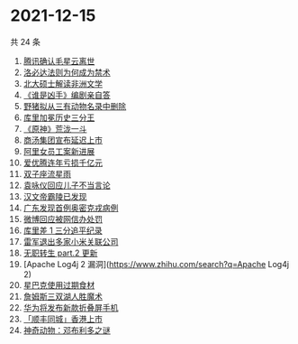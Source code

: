 # 2021-12-15

共 24 条

<!-- BEGIN -->
<!-- 最后更新时间 Wed Dec 15 2021 12:11:50 GMT+0800 (China Standard Time) -->

1. [腾讯确认毛星云离世](https://www.zhihu.com/search?q=毛星云)
1. [洛必达法则为何成为禁术](https://www.zhihu.com/search?q=洛必达法则)
1. [北大硕士解读非洲文学](https://www.zhihu.com/search?q=非洲文学)
1. [《谁是凶手》编剧亲自答](https://www.zhihu.com/search?q=谁是凶手)
1. [野猪拟从三有动物名录中删除](https://www.zhihu.com/search?q=野猪)
1. [库里加冕历史三分王](https://www.zhihu.com/search?q=库里)
1. [《原神》荒泷一斗](https://www.zhihu.com/search?q=原神)
1. [商汤集团宣布延迟上市](https://www.zhihu.com/search?q=商汤集团)
1. [阿里女员工案新进展](https://www.zhihu.com/search?q=阿里女员工案)
1. [爱优腾连年亏损千亿元](https://www.zhihu.com/search?q=爱奇艺亏损)
1. [双子座流星雨](https://www.zhihu.com/search?q=流星雨)
1. [袁咏仪回应儿子不当言论](https://www.zhihu.com/search?q=袁咏仪)
1. [汉文帝霸陵已发现](https://www.zhihu.com/search?q=汉文帝霸陵)
1. [广东发现首例奥密克戎病例](https://www.zhihu.com/search?q=广东疫情)
1. [微博回应被网信办处罚](https://www.zhihu.com/search?q=微博)
1. [库里差 1 三分追平纪录](https://www.zhihu.com/search?q=库里)
1. [雷军退出多家小米关联公司](https://www.zhihu.com/search?q=雷军)
1. [无职转生 part.2 更新](https://www.zhihu.com/search?q=无职转生)
1. [Apache Log4j 2 漏洞](https://www.zhihu.com/search?q=Apache Log4j 2)
1. [星巴克使用过期食材](https://www.zhihu.com/search?q=星巴克)
1. [詹姆斯三双湖人胜魔术](https://www.zhihu.com/search?q=湖人)
1. [华为将发布新款折叠屏手机](https://www.zhihu.com/search?q=华为折叠屏)
1. [「顺丰同城」香港上市](https://www.zhihu.com/search?q=顺丰同城)
1. [神奇动物：邓布利多之谜](https://www.zhihu.com/search?q=神奇动物在哪里)

<!-- END -->
